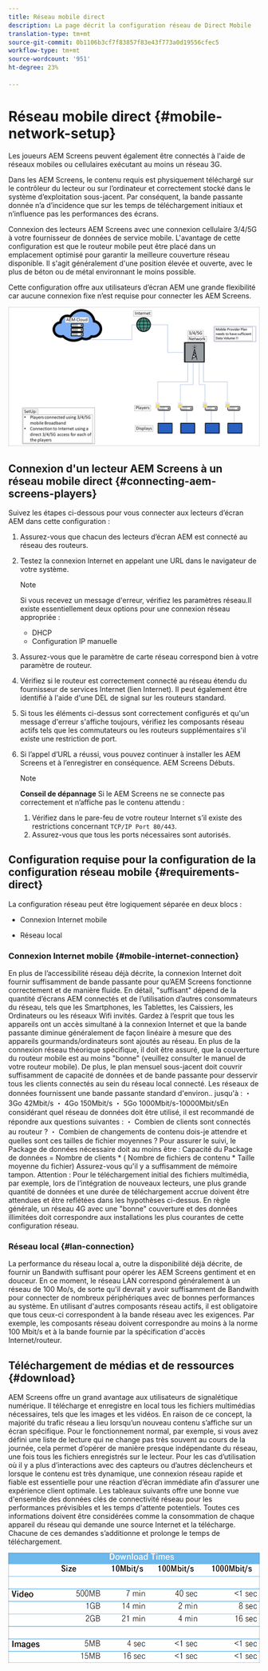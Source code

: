 ```yaml
---
title: Réseau mobile direct
description: La page décrit la configuration réseau de Direct Mobile
translation-type: tm+mt
source-git-commit: 0b1106b3cf7f83857f83e43f773a0d19556cfec5
workflow-type: tm+mt
source-wordcount: '951'
ht-degree: 23%

---
```



# Réseau mobile direct {#mobile-network-setup}

Les joueurs AEM Screens peuvent également être connectés à l&#39;aide de réseaux mobiles ou cellulaires exécutant au moins un réseau 3G.

Dans les AEM Screens, le contenu requis est physiquement téléchargé sur le contrôleur du lecteur ou sur l’ordinateur et correctement stocké dans le système d’exploitation sous-jacent. Par conséquent, la bande passante donnée n’a d’incidence que sur les temps de téléchargement initiaux et n’influence pas les performances des écrans.

Connexion des lecteurs AEM Screens avec une connexion cellulaire 3/4/5G à votre fournisseur de données de service mobile. L&#39;avantage de cette configuration est que le routeur mobile peut être placé dans un emplacement optimisé pour garantir la meilleure couverture réseau disponible. Il s&#39;agit généralement d&#39;une position élevée et ouverte, avec le plus de béton ou de métal environnant le moins possible.

Cette configuration offre aux utilisateurs d’écran AEM une grande flexibilité car aucune connexion fixe n’est requise pour connecter les AEM Screens.

![](/help/using/assets/direct-mobile-1.png)

## Connexion d&#39;un lecteur AEM Screens à un réseau mobile direct {#connecting-aem-screens-players}

Suivez les étapes ci-dessous pour vous connecter aux lecteurs d’écran AEM dans cette configuration :

1. Assurez-vous que chacun des lecteurs d’écran AEM est connecté au réseau des routeurs.

1. Testez la connexion Internet en appelant une URL dans le navigateur de votre système.

   >[!NOTE]
   >Si vous recevez un message d&#39;erreur, vérifiez les paramètres réseau.Il existe essentiellement deux options pour une connexion réseau appropriée :
   >* DHCP
   >* Configuration IP manuelle


1. Assurez-vous que le paramètre de carte réseau correspond bien à votre paramètre de routeur.
1. Vérifiez si le routeur est correctement connecté au réseau étendu du fournisseur de services Internet (lien Internet). Il peut également être identifié à l&#39;aide d&#39;une DEL de signal sur les routeurs standard.
1. Si tous les éléments ci-dessus sont correctement configurés et qu&#39;un message d&#39;erreur s&#39;affiche toujours, vérifiez les composants réseau actifs tels que les commutateurs ou les routeurs supplémentaires s&#39;il existe une restriction de port.
1. Si l’appel d’URL a réussi, vous pouvez continuer à installer les AEM Screens et à l’enregistrer en conséquence. AEM Screens Débuts.

   >[!NOTE]
   >**Conseil de dépannage**
   >Si le AEM Screens ne se connecte pas correctement et n’affiche pas le contenu attendu :
   >
   >1. Vérifiez dans le pare-feu de votre routeur Internet s’il existe des restrictions concernant `TCP/IP Port 80/443`.
   >1. Assurez-vous que tous les ports nécessaires sont autorisés.



## Configuration requise pour la configuration de la configuration réseau mobile {#requirements-direct}

La configuration réseau peut être logiquement séparée en deux blocs :

* Connexion Internet mobile

* Réseau local

### Connexion Internet mobile {#mobile-internet-connection}

En plus de l’accessibilité réseau déjà décrite, la connexion Internet doit fournir suffisamment de bande passante pour qu’AEM Screens fonctionne correctement et de manière fluide. En détail, &quot;suffisant&quot; dépend de la quantité d’écrans AEM connectés et de l’utilisation d’autres consommateurs du réseau, tels que les Smartphones, les Tablettes, les Caissiers, les Ordinateurs ou les réseaux Wifi invités.
Gardez à l’esprit que tous les appareils ont un accès simultané à la connexion Internet et que la bande passante diminue généralement de façon linéaire à mesure que des appareils gourmands/ordinateurs sont ajoutés au réseau.
En plus de la connexion réseau théorique spécifique, il doit être assuré, que la couverture du routeur mobile est au moins &quot;bonne&quot; (veuillez consulter le manuel de votre routeur mobile). De plus, le plan mensuel sous-jacent doit couvrir suffisamment de capacité de données et de bande passante pour desservir tous les clients connectés au sein du réseau local connecté.
Les réseaux de données fournissent une bande passante standard d&#39;environ.. jusqu&#39;à :
・ 3Go 42Mbit/s ・ 4Go 150Mbit/s ・ 5Go 1000Mbit/s-10000Mbit/sEn considérant quel réseau de données doit être utilisé, il est recommandé de répondre aux questions suivantes :
・ Combien de clients sont connectés au routeur ?
・ Combien de changements de contenu dois-je attendre et quelles sont ces tailles de fichier moyennes ?
Pour assurer le suivi, le Package de données nécessaire doit au moins être :
Capacité du Package de données = Nombre de clients * ( Nombre de fichiers de contenu * Taille moyenne du fichier) Assurez-vous qu&#39;il y a suffisamment de mémoire tampon.
Attention : Pour le téléchargement initial des fichiers multimédia, par exemple, lors de l’intégration de nouveaux lecteurs, une plus grande quantité de données et une durée de téléchargement accrue doivent être attendues et être reflétées dans les hypothèses ci-dessus.
En règle générale, un réseau 4G avec une &quot;bonne&quot; couverture et des données illimitées doit correspondre aux installations les plus courantes de cette configuration réseau.


### Réseau local {#lan-connection}

La performance du réseau local a, outre la disponibilité déjà décrite, de fournir un Bandwith suffisant pour opérer les AEM Screens gentiment et en douceur. En ce moment, le réseau LAN correspond généralement à un réseau de 100 Mo/s, de sorte qu&#39;il devrait y avoir suffisamment de Bandwith pour connecter de nombreux périphériques avec de bonnes performances au système. En utilisant d&#39;autres composants réseau actifs, il est obligatoire que tous ceux-ci correspondent à la bande réseau avec les exigences. Par exemple, les composants réseau doivent correspondre au moins à la norme 100 Mbit/s et à la bande fournie par la spécification d&#39;accès Internet/routeur.

## Téléchargement de médias et de ressources {#download}

AEM Screens offre un grand avantage aux utilisateurs de signalétique numérique. Il télécharge et enregistre en local tous les fichiers multimédias nécessaires, tels que les images et les vidéos. En raison de ce concept, la majorité du trafic réseau a lieu lorsqu’un nouveau contenu s’affiche sur un écran spécifique.
Pour le fonctionnement normal, par exemple, si vous avez défini une liste de lecture qui ne change pas très souvent au cours de la journée, cela permet d’opérer de manière presque indépendante du réseau, une fois tous les fichiers enregistrés sur le lecteur.
Pour les cas d’utilisation où il y a plus d’interactions avec des capteurs ou d’autres déclencheurs et lorsque le contenu est très dynamique, une connexion réseau rapide et fiable est essentielle pour une réaction d’écran immédiate afin d’assurer une expérience client optimale.
Les tableaux suivants offre une bonne vue d&#39;ensemble des données clés de connectivité réseau pour les performances prévisibles et les temps d&#39;attente potentiels.
Toutes ces informations doivent être considérées comme la consommation de chaque appareil du réseau qui demande une source Internet et la télécharge. Chacune de ces demandes s’additionne et prolonge le temps de téléchargement.

![](/help/using/assets/download-times-mobile.png)



